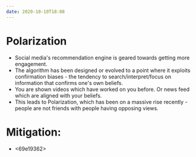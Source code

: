 ```yaml
---
date: 2020-10-10T18:08
---
```


# Polarization	


- Social media's recommendation engine is geared towards getting more engagement. 	
- The algorithm has been designed or evolved to a point where it exploits confirmation biases - the tendency to search/interpret/focus on information that confirms one's own beliefs.	
- You are shown videos which have worked on you before. Or news feed which are aligned with your beliefs.	
- This leads to Polarization, which has been on a massive rise recently - people are not friends with people having opposing views.	

# Mitigation:
- <69e19362>
